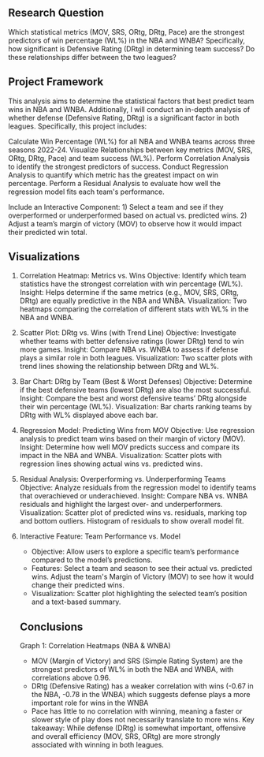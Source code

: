 ## Research Question
Which statistical metrics (MOV, SRS, ORtg, DRtg, Pace) are the strongest predictors of win percentage (WL%) in the NBA and WNBA? Specifically, how significant is Defensive Rating (DRtg) in determining team success? Do these relationships differ between the two leagues?

## Project Framework
This analysis aims to determine the statistical factors that best predict team wins in NBA and WNBA. Additionally, I will conduct an in-depth analysis of whether defense (Defensive Rating, DRtg) is a significant factor in both leagues. Specifically, this project includes:

Calculate Win Percentage (WL%) for all NBA and WNBA teams across three seasons 2022-24.
Visualize Relationships between key metrics (MOV, SRS, ORtg, DRtg, Pace) and team success (WL%).
Perform Correlation Analysis to identify the strongest predictors of success.
Conduct Regression Analysis to quantify which metric has the greatest impact on win percentage.
Perform a Residual Analysis to evaluate how well the regression model fits each team's performance.

Include an Interactive Component: 1) Select a team and see if they overperformed or underperformed based on actual vs. predicted wins. 2) Adjust a team’s margin of victory (MOV) to observe how it would impact their predicted win total.

## Visualizations
1) Correlation Heatmap: Metrics vs. Wins
   Objective: Identify which team statistics have the strongest correlation with win percentage (WL%).
   Insight: Helps determine if the same metrics (e.g., MOV, SRS, ORtg, DRtg) are equally predictive in the       NBA and WNBA.
   Visualization: Two heatmaps comparing the correlation of different stats with WL% in the NBA and WNBA.
   
2) Scatter Plot: DRtg vs. Wins (with Trend Line)
   Objective: Investigate whether teams with better defensive ratings (lower DRtg) tend to win more games.
   Insight: Compare NBA vs. WNBA to assess if defense plays a similar role in both leagues.
   Visualization: Two scatter plots with trend lines showing the relationship between DRtg and WL%.
   
3) Bar Chart: DRtg by Team (Best & Worst Defenses)
   Objective: Determine if the best defensive teams (lowest DRtg) are also the most successful.
   Insight: Compare the best and worst defensive teams’ DRtg alongside their win percentage (WL%).
   Visualization: Bar charts ranking teams by DRtg with WL% displayed above each bar.
   
4) Regression Model: Predicting Wins from MOV
   Objective: Use regression analysis to predict team wins based on their margin of victory (MOV).
   Insight: Determine how well MOV predicts success and compare its impact in the NBA and WNBA.
   Visualization: Scatter plots with regression lines showing actual wins vs. predicted wins.

5) Residual Analysis: Overperforming vs. Underperforming Teams
   Objective: Analyze residuals from the regression model to identify teams that overachieved or                            underachieved.
   Insight: Compare NBA vs. WNBA residuals and highlight the largest over- and underperformers.
   Visualization:
            Scatter plot of predicted wins vs. residuals, marking top and bottom outliers.
            Histogram of residuals to show overall model fit.
   
6) Interactive Feature: Team Performance vs. Model
   * Objective: Allow users to explore a specific team’s performance compared to the model’s predictions.
   * Features: Select a team and season to see their actual vs. predicted wins.
             Adjust the team's Margin of Victory (MOV) to see how it would change their predicted wins.
   * Visualization: Scatter plot highlighting the selected team’s position and a text-based summary.

   ## Conclusions
   Graph 1: Correlation Heatmaps (NBA & WNBA)
   * MOV (Margin of Victory) and SRS (Simple Rating System) are the strongest predictors of WL% in both the        NBA and WNBA, with correlations above 0.96.
   * DRtg (Defensive Rating) has a weaker correlation with wins (-0.67 in the NBA, -0.78 in the WNBA) which        suggests defense plays a more important role for wins in the WNBA       
   * Pace has little to no correlation with winning, meaning a faster or slower style of play does not             necessarily translate to more wins.
   Key takeaway: While defense (DRtg) is somewhat important, offensive and overall efficiency (MOV, SRS,         ORtg) are more strongly associated with winning in both leagues.
   

